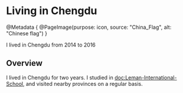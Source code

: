 # Living in Chengdu

@Metadata {
    @PageImage(purpose: icon, source: "China_Flag", alt: "Chinese flag")
}

I lived in Chengdu from 2014 to 2016

## Overview
I lived in Chengdu for two years. I studied in <doc:Leman-International-School>, and visited nearby provinces on a regular
basis.